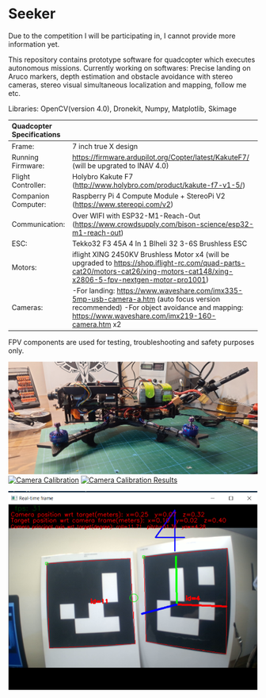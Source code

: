 # Seeker


Due to the competition I will be participating in, I cannot provide more information yet.

This repository contains prototype software for quadcopter which executes autonomous missions.
Currently working on softwares: Precise landing on Aruco markers, depth estimation and obstacle avoidance with stereo cameras, stereo visual simultaneous localization and mapping, follow me etc.

Libraries: OpenCV(version 4.0), Dronekit, Numpy, Matplotlib, Skimage

| Quadcopter Specifications  |  | 
| :---         | :---           | 
| Frame:   | 7 inch true X design   | 
| Running Firmware:     | https://firmware.ardupilot.org/Copter/latest/KakuteF7/ (will be upgrated to INAV 4.0)    | 
| Flight Controller:   | Holybro Kakute F7 (http://www.holybro.com/product/kakute-f7-v1-5/)  | 
| Companion Computer:    | Raspberry Pi 4 Compute Module + StereoPi V2 (https://www.stereopi.com/v2)     | 
| Communication:  | Over WIFI with ESP32-M1-Reach-Out  (https://www.crowdsupply.com/bison-science/esp32-m1-reach-out)    | 
| ESC:     | Tekko32 F3 45A 4 In 1 Blheli 32 3-6S Brushless ESC      | 
| Motors:  |  iflight XING 2450KV Brushless Motor x4 (will be upgraded to https://shop.iflight-rc.com/quad-parts-cat20/motors-cat26/xing-motors-cat148/xing-x2806-5-fpv-nextgen-motor-pro1001)     | 
| Cameras:     | -For landing: https://www.waveshare.com/imx335-5mp-usb-camera-a.htm (auto focus version recommended)      -For object avoidance and mapping: https://www.waveshare.com/imx219-160-camera.htm x2       | 
FPV components are used for testing, troubleshooting and safety purposes only.

[![Build](https://github.com/solanoctua/Seeker/blob/main/Stuff/Seeker.jpg)](https://youtu.be/mLf-d8wXq1Y)
[![Camera Calibration](https://img.youtube.com/vi/YAxB-z1O-gI/0.jpg)](https://youtu.be/YAxB-z1O-gI)
[![Camera Calibration Results](https://img.youtube.com/vi/003jSb1dTzg/0.jpg)](https://youtu.be/003jSb1dTzg)


![ArucoMarkerDetection](https://github.com/solanoctua/Seeker/blob/main/Stuff/ArucoLock.png?raw=true)
